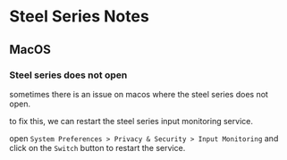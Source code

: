 # Steel Series Notes


## MacOS

### Steel series does not open

sometimes there is an issue on macos where the steel series does not open.

to fix this, we can restart the steel series input monitoring service.

open `System Preferences > Privacy & Security > Input Monitoring` and click on the `Switch` button to restart the service.

